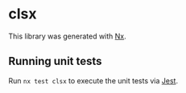 # clsx

This library was generated with [Nx](https://nx.dev).

## Running unit tests

Run `nx test clsx` to execute the unit tests via [Jest](https://jestjs.io).
